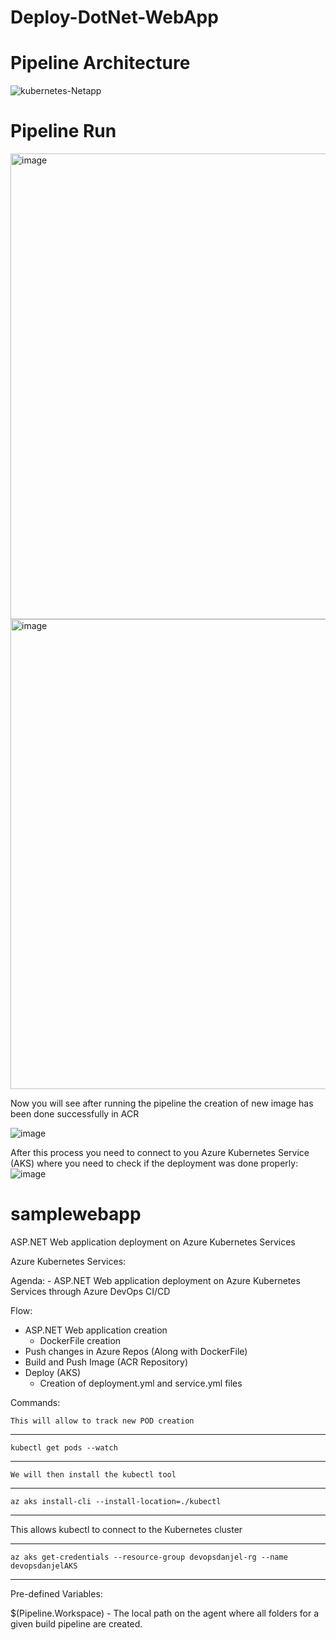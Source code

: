 # Deploy-DotNet-WebApp
# Pipeline Architecture

![kubernetes-Netapp](https://github.com/danjelhysenaj-dev/Deploy-WebApp/assets/72606127/ba6119ae-c24c-4663-84c6-d9ff24f9953d)

# Pipeline Run
<img width="745" alt="image" src="https://github.com/danjelhysenaj-dev/Deploy-WebApp/assets/72606127/518a58e9-07e2-419c-9fdb-1bae90abb046">
<img width="752" alt="image" src="https://github.com/danjelhysenaj-dev/Deploy-WebApp/assets/72606127/e9bbca5c-cf06-47d6-a6d8-201c10827ecb">

 Now you will see after running the pipeline the creation of new image has been done successfully in ACR
 
![image](https://github.com/danjelhysenaj-dev/Deploy-WebApp/assets/72606127/6f552963-9fdb-4d83-a084-b60dbcd86a81)

After this process you need to connect to you Azure Kubernetes Service (AKS) where you need to check if the deployment was done properly:
![image](https://github.com/danjelhysenaj-dev/Deploy-WebApp/assets/72606127/159f2df3-03c9-4fe0-9b8c-c68817f42159)


# samplewebapp
ASP.NET Web application deployment on Azure Kubernetes Services

Azure Kubernetes Services:

Agenda:
	- ASP.NET Web application deployment on Azure Kubernetes Services
		through Azure DevOps CI/CD

Flow:

- ASP.NET Web application creation
	- DockerFile creation
- Push changes in Azure Repos (Along with DockerFile)
- Build and Push Image (ACR Repository)
- Deploy (AKS)
	- Creation of deployment.yml and service.yml files

Commands:

	This will allow to track new POD creation
---
	kubectl get pods --watch
---
 	We will then install the kubectl tool
---
	az aks install-cli --install-location=./kubectl
---

This allows kubectl to connect to the Kubernetes cluster

---
	az aks get-credentials --resource-group devopsdanjel-rg --name devopsdanjelAKS 
---
Pre-defined Variables:

$(Pipeline.Workspace)
	- The local path on the agent where all folders for a given build pipeline are created.
